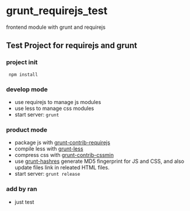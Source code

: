 grunt_requirejs_test
====================

frontend module with grunt and requirejs

## Test Project for requirejs and grunt

### project init

     npm install

### develop mode
*   use requirejs to manage js modules
*   use less to manage css modules
*   start server: `grunt`

    
### product mode
*   package js with [grunt-contrib-requirejs](https://github.com/gruntjs/grunt-contrib-requirejs) 
*   compile less with [grunt-less](https://github.com/gruntjs/grunt-contrib-less)
*   compress css with [grunt-contrib-cssmin](https://github.com/gruntjs/grunt-contrib-cssmin)
*   use [grunt-hashres](https://github.com/Luismahou/grunt-hashres) generate MD5 fingerprint for JS and CSS, and also update files link in releated HTML files. 
*  start server: `grunt release`

### add by ran
* just test
